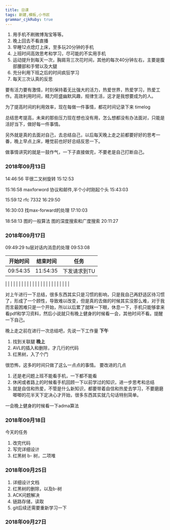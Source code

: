 ```yaml
---
title: 日课
tags: 新建,模板,小书匠
grammar_cjkRuby: true
---
```



1. 用手机不刷微博淘宝等等。
2. 晚上回去不看直播
3. 早睡12点熄灯上床，至多玩20分钟的手机
4. 上班时间高效思考和学习，尽可能的不实用手机
5. 运动提升到每天一次，胸肩背三次花时间，其他的每次40分钟左右，主要是腹部腰部和手臂以及大腿
6. 充分利用下班之后的时间疯狂学习
7. 每天三次认真的反思


要有活力要有激情，时刻保持着无比强大的活力，热爱世界，热爱学习，热爱工作。高效利用时间，精力旺盛幽默风趣，规律生活，这才是我想要成为的人。

为了提高时间的利用效率，现在每做一件事情，都花时间记录下来
timelog

总结思考提高，未来的那些压力现在想也没有用，怎么想都没有办法面对，只能是活好当下，做好每一件事情。

另外就是真的去面对自己，去总结自己，以后每天晚上走之前都要好好的思考一番，晚上早点上床，睡觉前也好好总结反思一下。

做事情讲究的就是一鼓作气，一下子直接做完，不要老是自己打断自己。

### 2018年09月13日

14:46:56
平很二叉树旋转
15:12:53

15:16:58
maxforword 协议和邮件,半个小时刚起个头
15:43:03


15:59:12
rfc  7332 
16:29:50

16:30:03
找max-forward的处理
17:10:03

18:58:13
图的一般算法  图的深度搜索和广度搜索
20:11:27

### 2018年09月17日
09:49:29
tu层对话内消息的处理
09:53:08

| 开始时间    |  结束时间    |  任务     |
| --- | --- | --- |
|     09:54:35 |  11:54:35   | 下发请求到TU     |

|      |    |      |
|      |    |      |
|      |    |      |
|      |    |      |
|      |    |      |
|      |    |      |


对上午进行一下总结，很多东西其实只是习惯的影响，只是我自己再舒适区待习惯了，形成了一个顾性，导致难以改变，但是真的去做的时候其实没那么难，对于我而言最困难只是一个开始，所以以后累了就眯一下眼，休息一下，手机只能够拿来看pdf和学习资料，然后小说就只有晚上健身的时候看一会，其他时间不看。提醒一下自己。



晚上走之前在进行一次总结吧，先说一下工作量
**下午**
1. 找到关联腿
**晚上**
1. AVL的插入和删除，才几行的代码
2. 红黑树，入了个门

很恐怖，这多的时间只做了这么一点点的事情。
要改进的几点
1. 还是老问题上班不能看手机，一下都不能看
2. 休闲或者路上的时候看手机回顾一下以前学过的知识，进一步思考和总结
3. 就是自信和热爱，不管是什么新知识，都要带着自信和热爱去学习，不要磨磨唧唧的花半天下定决心才开始，很多东西其实就几句话特别简单。


一会晚上健身的时候看一下adma算法

### 2018年09月18日
今天的任务
1. 改完代码
2. 写完详细设计
3. 红黑树 b- 树，二项堆



### 2018年09月25日
1. 详细设计文档
2. 红黑树的删除，以及b-树
3. ACK问题解决
4. 链路存储，读取
5. git后续还需要重新学习一下

### 2018年09月27日

